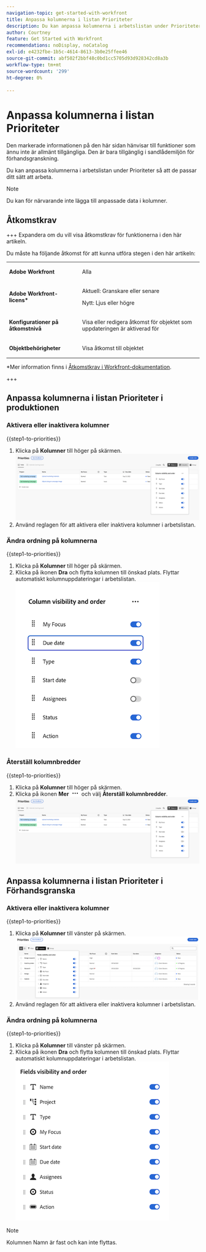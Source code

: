 ```yaml
---
navigation-topic: get-started-with-workfront
title: Anpassa kolumnerna i listan Prioriteter
description: Du kan anpassa kolumnerna i arbetslistan under Prioriteter så att de passar ditt sätt att arbeta.
author: Courtney
feature: Get Started with Workfront
recommendations: noDisplay, noCatalog
exl-id: e4232fbe-1b5c-4614-8613-3b0e25ffee46
source-git-commit: abf502f2bbf48c0bd1cc5705d93d928342cd8a3b
workflow-type: tm+mt
source-wordcount: '299'
ht-degree: 0%

---
```


# Anpassa kolumnerna i listan Prioriteter

<span class="preview">Den markerade informationen på den här sidan hänvisar till funktioner som ännu inte är allmänt tillgängliga. Den är bara tillgänglig i sandlådemiljön för förhandsgranskning.</span>

Du kan anpassa kolumnerna i arbetslistan under Prioriteter så att de passar ditt sätt att arbeta.

>[!NOTE]
>
>Du kan för närvarande inte lägga till anpassade data i kolumner.

## Åtkomstkrav

+++ Expandera om du vill visa åtkomstkrav för funktionerna i den här artikeln.

Du måste ha följande åtkomst för att kunna utföra stegen i den här artikeln:

<table style="table-layout:auto"> 
 <col> 
 </col> 
 <col> 
 </col> 
 <tbody> 
  <tr> 
   <td role="rowheader"><strong>Adobe Workfront</strong></td> 
   <td> <p>Alla</p> </td> 
  </tr> 
  <tr> 
   <td role="rowheader"><strong>Adobe Workfront-licens*</strong></td> 
   <td> 
   <p>Aktuell: Granskare eller senare</p>
   <p>Nytt: Ljus eller högre</p> 
   </td> 
  </tr> 
  <tr> 
   <td role="rowheader"><strong>Konfigurationer på åtkomstnivå</strong></td> 
   <td> <p>Visa eller redigera åtkomst för objektet som uppdateringen är aktiverad för</p></td> 
  </tr> 
  <tr> 
   <td role="rowheader"><strong>Objektbehörigheter</strong></td> 
   <td> <p>Visa åtkomst till objektet</p></td> 
  </tr> 
 </tbody> 
</table>

*Mer information finns i [Åtkomstkrav i Workfront-dokumentation](/help/quicksilver/administration-and-setup/add-users/access-levels-and-object-permissions/access-level-requirements-in-documentation.md).

+++

## Anpassa kolumnerna i listan Prioriteter i produktionen

### Aktivera eller inaktivera kolumner

{{step1-to-priorities}}

1. Klicka på **Kolumner** till höger på skärmen.
   ![](assets/columns.png)
1. Använd reglagen för att aktivera eller inaktivera kolumner i arbetslistan.

### Ändra ordning på kolumnerna

{{step1-to-priorities}}

1. Klicka på **Kolumner** till höger på skärmen.
1. Klicka på ikonen **Dra** och flytta kolumnen till önskad plats. Flyttar automatiskt kolumnuppdateringar i arbetslistan.
   ![](assets/reorder-columns.png)

### Återställ kolumnbredder

{{step1-to-priorities}}

1. Klicka på **Kolumner** till höger på skärmen.
1. Klicka på ikonen **Mer** ![](assets/more-icon.png) och välj **Återställ kolumnbredder**.
   ![](assets/columns.png)

<div class="preview">

## Anpassa kolumnerna i listan Prioriteter i Förhandsgranska

### Aktivera eller inaktivera kolumner

{{step1-to-priorities}}

1. Klicka på **Kolumner** till vänster på skärmen.
   ![](assets/columns-new.png)
1. Använd reglagen för att aktivera eller inaktivera kolumner i arbetslistan.

### Ändra ordning på kolumnerna

{{step1-to-priorities}}

1. Klicka på **Kolumner** till vänster på skärmen.
1. Klicka på ikonen **Dra** och flytta kolumnen till önskad plats. Flyttar automatiskt kolumnuppdateringar i arbetslistan.
   ![](assets/reorder-columns-new.png)

>[!NOTE]
>
>Kolumnen Namn är fast och kan inte flyttas.


</div>